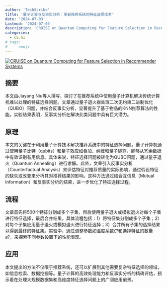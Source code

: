 ```yaml
---
author: 'TechScribe'
title: '量子计算与反事实分析：革新推荐系统的特征选择技术'
date: '2024-07-03'
Lastmod: '2024-07-05'
description: 'CRUISE on Quantum Computing for Feature Selection in Recommender Systems'
categories:
  - CS.AI
# tags:
#   - emoji
---
```


[![CRUISE on Quantum Computing for Feature Selection in Recommender Systems](https://arxiv-research-1301205113.cos.ap-guangzhou.myqcloud.com/images/2407.02839v1.pdf_0.jpg)](https://arxiv.org/abs/2407.02839v1)

## 摘要

本文由Jiayang Niu等人撰写，探讨了在推荐系统中使用量子计算机解决传统计算机难以处理的特征选择问题。文章通过量子退火器处理二次无约束二进制优化（QUBO）问题，并结合反事实分析，显著提升了基于物品的KNN推荐算法的性能。实验结果表明，反事实分析在解决此类问题中具有巨大潜力。<!--more-->

## 原理

本文的关键在于利用量子计算技术解决推荐系统中的特征选择问题。量子计算机通过使用量子比特（qubits）和量子效应如叠加、纠缠和量子隧穿，能够从冗余数据中有效识别有用信息。具体来说，特征选择问题被转化为QUBO问题，通过量子退火（Quantum Annealing）进行求解。此外，文章引入反事实分析（Counterfactual Analysis）来评估特征对推荐质量的实际影响，通过假设特征的缺失或改变来分析其对推荐结果的影响。这种方法通过结合互信息（Mutual Information）和反事实分析的结果，进一步优化了特征选择过程。

## 流程

文章首先将500个特征分割成多个子集，然后使用量子退火或模拟退火对每个子集进行特征选择，最后合并结果。具体流程包括：1）将特征集分割成多个子集；2）对每个子集应用量子退火或模拟退火进行特征选择；3）合并所有子集的选择结果以得到最终的特征集。实验中，通过调整参数如温度系数𝜁?和选择特征的数量𝑎?，来探索不同参数设置下的性能表现。

## 应用

本文提出的方法不仅限于推荐系统，还可以扩展到其他需要复杂特征选择的领域，如信息检索、数据挖掘等。量子计算的高效处理能力和反事实分析的精确评估，预示着在处理大规模数据集和高维度特征选择问题上的广阔应用前景。